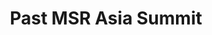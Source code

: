---
title: Past MSR Asia Summit
feature_text: |
 
feature_image: "/assets/wallpic.jpeg"
excerpt: "MSR Asia Summit 2023 Past"
# aside: true
---